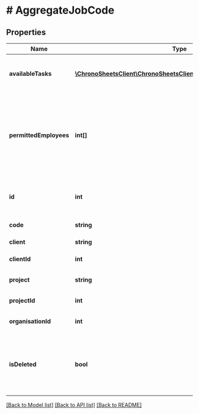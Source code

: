 # # AggregateJobCode

## Properties

Name | Type | Description | Notes
------------ | ------------- | ------------- | -------------
**availableTasks** | [**\ChronoSheetsClient\ChronoSheetsClientLibModel\AggregateJobTask[]**](AggregateJobTask.md) | The list of available tasks under this job code | [optional]
**permittedEmployees** | **int[]** | The list of employee IDs that are permitted to record timesheets with this job code (empty means everyone) | [optional]
**id** | **int** | The ID of the job code (not the code itself) | [optional]
**code** | **string** | The job code itself | [optional]
**client** | **string** | The name of the client | [optional]
**clientId** | **int** | The ID of the client | [optional]
**project** | **string** | The name of the project | [optional]
**projectId** | **int** | The ID of the project | [optional]
**organisationId** | **int** | Your organisation ID | [optional]
**isDeleted** | **bool** | A flag indicating whether or not the job code has been marked as deleted | [optional]

[[Back to Model list]](../../README.md#models) [[Back to API list]](../../README.md#endpoints) [[Back to README]](../../README.md)
